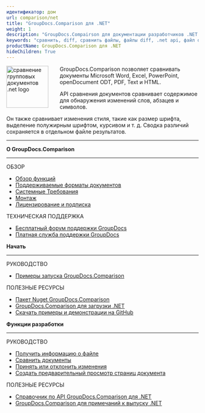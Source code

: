 ```yaml
---
идентификатор: дом
url: comparison/net
title: "GroupDocs.Comparison для .NET"
weight: 1
description: "GroupDocs.Compairson для документации разработчиков .NET. Узнайте, как различать файлы docx, pptx и сравнивать файлы PDF с помощью C#."
keywords: "сравнить, diff, сравнить файлы, файлы diff, .net api, файл diff, api, xlsx, microsoft word, docx, pptx, pdf, c #, сравнить pdf"
productName: GroupDocs.Comparison для .NET
hideChildren: True
---
```

<img src="comparison/net/images/home.png" alt="сравнение групповых документов .net logo" align="left" style="width:110px; margin: 0 30px 0 0"/>

GroupDocs.Comparison позволяет сравнивать документы Microsoft Word, Excel, PowerPoint, openDocument ODT, PDF, Text и HTML.

API сравнения документов сравнивает содержимое для обнаружения изменений слов, абзацев и символов.

Он также сравнивает изменения стиля, такие как размер шрифта, выделение полужирным шрифтом, курсивом и т. д. Сводка различий сохраняется в отдельном файле результатов.

------

<div class="row">
<div class="col-md-4">
<p><b>О GroupDocs.Comparison</b></p>
<hr><p>ОБЗОР</p></hr>
<ul>
<li><a href='{{< ref "comparison/net/getting-started/features-overview" >}}'>Обзор функций</a></li>
<li><a href='{{< ref "comparison/net/getting-started/supported-document-formats" >}}'>Поддерживаемые форматы документов</a></li>
<li><a href='{{< ref "comparison/net/getting-started/system-requirements" >}}'>Системные Требования</a></li>
<li><a href='{{< ref "comparison/net/getting-started/installation" >}}'>Монтаж</a></li>
<li><a href='{{< ref "comparison/net/getting-started/licensing-and-evaluation-limitations.md" >}}'>Лицензирование и подписка</a></li>
</ul>
<p>ТЕХНИЧЕСКАЯ ПОДДЕРЖКА</p>
<ul>
<li><a href="https://forum.groupdocs.com/">Бесплатный форум поддержки GroupDocs</a></li>
<li><a href="https://helpdesk.groupdocs.com/">Платная служба поддержки GroupDocs</a></li>
</ul>
</div>
<div class="col-md-4">
<p><b>Начать</b></p>
<hr><p>РУКОВОДСТВО</p></hr>
	<ul>
<li><a href='{{< ref "comparison/net/getting-started/how-to-run-examples" >}}'>Примеры запуска GroupDocs.Comparison</a></li>
	</ul>
<p>ПОЛЕЗНЫЕ РЕСУРСЫ</p>
	<ul>
<li><a href="https://www.nuget.org/packages/groupdocs.comparison">Пакет Nuget GroupDocs.Comparison</a></li>
</li><li><a href="https://downloads.groupdocs.com/comparison/net">GroupDocs.Comparison для загрузки .NET</a></li>
<li><a href="https://github.com/groupdocs-comparison/GroupDocs.Comparison-for-.NET">Скачать примеры и демонстрации на GitHub</a></li>
	</ul>
</div>
<div class="col-md-4">
<p><b>Функции разработки</b></p>
<hr><p>РУКОВОДСТВО</p></hr>
	<ul>
<li><a href='{{< ref "comparison/net/developer-guide/basic-usage/get-file-info" >}}'>Получить информацию о файле</a></li>
<li><a href='{{< ref "comparison/net/developer-guide/basic-usage/compare-documents" >}}'>Сравнить документы</a></li>
<li><a href='{{< ref "comparison/net/developer-guide/advanced-usage/accept-or-reject-revisions" >}}'>Принять или отклонить изменения</a></li>
<li><a href='{{< ref "comparison/net/developer-guide/advanced-usage/generate-document-pages-preview" >}}'>Создать предварительный просмотр страниц документа</a></li>
	</ul>
<p>ПОЛЕЗНЫЕ РЕСУРСЫ</p>
	<ul>
<li><a href="https://apireference.groupdocs.com/comparison/net">Справочник по API GroupDocs.Comparison для .NET</a></li>
<li><a href='{{< ref "comparison/net/release-notes" >}}'>GroupDocs.Comparison для примечаний к выпуску .NET</a></li>
	</ul>
</div>
</div>

